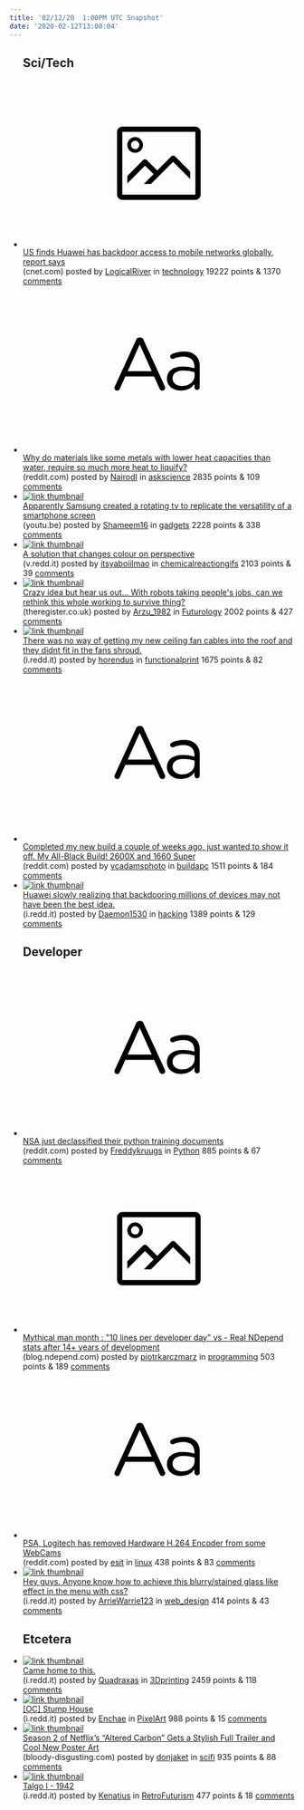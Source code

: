 ```yaml
---
title: '02/12/20  1:00PM UTC Snapshot'
date: '2020-02-12T13:00:04'
---
```

<ul>
<h2>Sci/Tech</h2>

<li><a href='https://www.cnet.com/news/us-finds-huawei-has-backdoor-access-to-mobile-networks-globally-report-says/'><svg version='1.1' viewBox='-34 -14 104 64' preserveAspectRatio='xMidYMid meet' xmlns='http://www.w3.org/2000/svg' xmlns:xlink='http://www.w3.org/1999/xlink'>
    <title>link thumbnail</title>
    <path d='M32,4H4A2,2,0,0,0,2,6V30a2,2,0,0,0,2,2H32a2,2,0,0,0,2-2V6A2,2,0,0,0,32,4ZM4,30V6H32V30Z'></path>
    <path d='M8.92,14a3,3,0,1,0-3-3A3,3,0,0,0,8.92,14Zm0-4.6A1.6,1.6,0,1,1,7.33,11,1.6,1.6,0,0,1,8.92,9.41Z'></path>
    <path d='M22.78,15.37l-5.4,5.4-4-4a1,1,0,0,0-1.41,0L5.92,22.9v2.83l6.79-6.79L16,22.18l-3.75,3.75H15l8.45-8.45L30,24V21.18l-5.81-5.81A1,1,0,0,0,22.78,15.37Z'></path>
    </svg></a><div><div class='linkTitle'><a href='https://www.cnet.com/news/us-finds-huawei-has-backdoor-access-to-mobile-networks-globally-report-says/'>US finds Huawei has backdoor access to mobile networks globally, report says</a></div>(cnet.com) posted by <a href='https://www.reddit.com/user/LogicalRiver'>LogicalRiver</a> in <a href='https://www.reddit.com/r/technology'>technology</a> 19222 points & 1370 <a href='https://www.reddit.com/r/technology/comments/f2l3o6/us_finds_huawei_has_backdoor_access_to_mobile/'>comments</a></div></li>

<li><a href='https://www.reddit.com/r/askscience/comments/f2j2ua/why_do_materials_like_some_metals_with_lower_heat/'><svg version='1.1' viewBox='-34 -12 104 64' preserveAspectRatio='xMidYMid slice' xmlns='http://www.w3.org/2000/svg' xmlns:xlink='http://www.w3.org/1999/xlink'>
    <title>text link thumbnail</title>
    <path d='M12.19,8.84a1.45,1.45,0,0,0-1.4-1h-.12a1.46,1.46,0,0,0-1.42,1L1.14,26.56a1.29,1.29,0,0,0-.14.59,1,1,0,0,0,1,1,1.12,1.12,0,0,0,1.08-.77l2.08-4.65h11l2.08,4.59a1.24,1.24,0,0,0,1.12.83,1.08,1.08,0,0,0,1.08-1.08,1.64,1.64,0,0,0-.14-.57ZM6.08,20.71l4.59-10.22,4.6,10.22Z'>
    </path>
    <path d='M32.24,14.78A6.35,6.35,0,0,0,27.6,13.2a11.36,11.36,0,0,0-4.7,1,1,1,0,0,0-.58.89,1,1,0,0,0,.94.92,1.23,1.23,0,0,0,.39-.08,8.87,8.87,0,0,1,3.72-.81c2.7,0,4.28,1.33,4.28,3.92v.5a15.29,15.29,0,0,0-4.42-.61c-3.64,0-6.14,1.61-6.14,4.64v.05c0,2.95,2.7,4.48,5.37,4.48a6.29,6.29,0,0,0,5.19-2.48V26.9a1,1,0,0,0,1,1,1,1,0,0,0,1-1.06V19A5.71,5.71,0,0,0,32.24,14.78Zm-.56,7.7c0,2.28-2.17,3.89-4.81,3.89-1.94,0-3.61-1.06-3.61-2.86v-.06c0-1.8,1.5-3,4.2-3a15.2,15.2,0,0,1,4.22.61Z'>
    </path>
    </svg></a><div><div class='linkTitle'><a href='https://www.reddit.com/r/askscience/comments/f2j2ua/why_do_materials_like_some_metals_with_lower_heat/'>Why do materials like some metals with lower heat capacities than water, require so much more heat to liquify?</a></div>(reddit.com) posted by <a href='https://www.reddit.com/user/NairodI'>NairodI</a> in <a href='https://www.reddit.com/r/askscience'>askscience</a> 2835 points & 109 <a href='https://www.reddit.com/r/askscience/comments/f2j2ua/why_do_materials_like_some_metals_with_lower_heat/'>comments</a></div></li>

<li><a href='https://youtu.be/uzCgbeEABZc'><img src='https://b.thumbs.redditmedia.com/c_6I_Y9UzIgf05uc9blGEwcbfG8p92kb3GCbTeYenkQ.jpg' alt='link thumbnail'></a><div><div class='linkTitle'><a href='https://youtu.be/uzCgbeEABZc'>Apparently Samsung created a rotating tv to replicate the versatility of a smartphone screen</a></div>(youtu.be) posted by <a href='https://www.reddit.com/user/Shameem16'>Shameem16</a> in <a href='https://www.reddit.com/r/gadgets'>gadgets</a> 2228 points & 338 <a href='https://www.reddit.com/r/gadgets/comments/f2bga2/apparently_samsung_created_a_rotating_tv_to/'>comments</a></div></li>

<li><a href='https://v.redd.it/ocl6oz39uag41'><img src='https://b.thumbs.redditmedia.com/4Mt20FHqEkGMw8SMgXArY5qYvK_vBDWbScjYkmHk2AI.jpg' alt='link thumbnail'></a><div><div class='linkTitle'><a href='https://v.redd.it/ocl6oz39uag41'>A solution that changes colour on perspective</a></div>(v.redd.it) posted by <a href='https://www.reddit.com/user/itsyaboiilmao'>itsyaboiilmao</a> in <a href='https://www.reddit.com/r/chemicalreactiongifs'>chemicalreactiongifs</a> 2103 points & 39 <a href='https://www.reddit.com/r/chemicalreactiongifs/comments/f2cfro/a_solution_that_changes_colour_on_perspective/'>comments</a></div></li>

<li><a href='https://www.theregister.co.uk/2020/02/11/french_robot_study/'><img src='https://b.thumbs.redditmedia.com/6P110X6D1ueK1ZhpQUPPdIL_3ccgRblsjkQC4pNwHIQ.jpg' alt='link thumbnail'></a><div><div class='linkTitle'><a href='https://www.theregister.co.uk/2020/02/11/french_robot_study/'>Crazy idea but hear us out... With robots taking people's jobs, can we rethink this whole working to survive thing?</a></div>(theregister.co.uk) posted by <a href='https://www.reddit.com/user/Arzu_1982'>Arzu_1982</a> in <a href='https://www.reddit.com/r/Futurology'>Futurology</a> 2002 points & 427 <a href='https://www.reddit.com/r/Futurology/comments/f29fve/crazy_idea_but_hear_us_out_with_robots_taking/'>comments</a></div></li>

<li><a href='https://i.redd.it/19rc4hrxebg41.jpg'><img src='https://b.thumbs.redditmedia.com/awccYQdycvOquhNxZ8ccOjEcbVu3C2huVgxSEz3kVTA.jpg' alt='link thumbnail'></a><div><div class='linkTitle'><a href='https://i.redd.it/19rc4hrxebg41.jpg'>There was no way of getting my new ceiling fan cables into the roof and they didnt fit in the fans shroud.</a></div>(i.redd.it) posted by <a href='https://www.reddit.com/user/horendus'>horendus</a> in <a href='https://www.reddit.com/r/functionalprint'>functionalprint</a> 1675 points & 82 <a href='https://www.reddit.com/r/functionalprint/comments/f2a2i2/there_was_no_way_of_getting_my_new_ceiling_fan/'>comments</a></div></li>

<li><a href='https://www.reddit.com/r/buildapc/comments/f29hjb/completed_my_new_build_a_couple_of_weeks_ago_just/'><svg version='1.1' viewBox='-34 -12 104 64' preserveAspectRatio='xMidYMid slice' xmlns='http://www.w3.org/2000/svg' xmlns:xlink='http://www.w3.org/1999/xlink'>
    <title>text link thumbnail</title>
    <path d='M12.19,8.84a1.45,1.45,0,0,0-1.4-1h-.12a1.46,1.46,0,0,0-1.42,1L1.14,26.56a1.29,1.29,0,0,0-.14.59,1,1,0,0,0,1,1,1.12,1.12,0,0,0,1.08-.77l2.08-4.65h11l2.08,4.59a1.24,1.24,0,0,0,1.12.83,1.08,1.08,0,0,0,1.08-1.08,1.64,1.64,0,0,0-.14-.57ZM6.08,20.71l4.59-10.22,4.6,10.22Z'>
    </path>
    <path d='M32.24,14.78A6.35,6.35,0,0,0,27.6,13.2a11.36,11.36,0,0,0-4.7,1,1,1,0,0,0-.58.89,1,1,0,0,0,.94.92,1.23,1.23,0,0,0,.39-.08,8.87,8.87,0,0,1,3.72-.81c2.7,0,4.28,1.33,4.28,3.92v.5a15.29,15.29,0,0,0-4.42-.61c-3.64,0-6.14,1.61-6.14,4.64v.05c0,2.95,2.7,4.48,5.37,4.48a6.29,6.29,0,0,0,5.19-2.48V26.9a1,1,0,0,0,1,1,1,1,0,0,0,1-1.06V19A5.71,5.71,0,0,0,32.24,14.78Zm-.56,7.7c0,2.28-2.17,3.89-4.81,3.89-1.94,0-3.61-1.06-3.61-2.86v-.06c0-1.8,1.5-3,4.2-3a15.2,15.2,0,0,1,4.22.61Z'>
    </path>
    </svg></a><div><div class='linkTitle'><a href='https://www.reddit.com/r/buildapc/comments/f29hjb/completed_my_new_build_a_couple_of_weeks_ago_just/'>Completed my new build a couple of weeks ago, just wanted to show it off. My All-Black Build! 2600X and 1660 Super</a></div>(reddit.com) posted by <a href='https://www.reddit.com/user/vcadamsphoto'>vcadamsphoto</a> in <a href='https://www.reddit.com/r/buildapc'>buildapc</a> 1511 points & 184 <a href='https://www.reddit.com/r/buildapc/comments/f29hjb/completed_my_new_build_a_couple_of_weeks_ago_just/'>comments</a></div></li>

<li><a href='https://i.redd.it/9ykw8ruoleg41.jpg'><img src='https://b.thumbs.redditmedia.com/8yg8qZXHNwptrfPG0KQ_WRL6GGq3kh-tiwZvQQtawHY.jpg' alt='link thumbnail'></a><div><div class='linkTitle'><a href='https://i.redd.it/9ykw8ruoleg41.jpg'>Huawei slowly realizing that backdooring millions of devices may not have been the best idea.</a></div>(i.redd.it) posted by <a href='https://www.reddit.com/user/Daemon1530'>Daemon1530</a> in <a href='https://www.reddit.com/r/hacking'>hacking</a> 1389 points & 129 <a href='https://www.reddit.com/r/hacking/comments/f2jtt4/huawei_slowly_realizing_that_backdooring_millions/'>comments</a></div></li>

<h2>Developer</h2>

<li><a href='https://www.reddit.com/r/Python/comments/f2jda1/nsa_just_declassified_their_python_training/'><svg version='1.1' viewBox='-34 -12 104 64' preserveAspectRatio='xMidYMid slice' xmlns='http://www.w3.org/2000/svg' xmlns:xlink='http://www.w3.org/1999/xlink'>
    <title>text link thumbnail</title>
    <path d='M12.19,8.84a1.45,1.45,0,0,0-1.4-1h-.12a1.46,1.46,0,0,0-1.42,1L1.14,26.56a1.29,1.29,0,0,0-.14.59,1,1,0,0,0,1,1,1.12,1.12,0,0,0,1.08-.77l2.08-4.65h11l2.08,4.59a1.24,1.24,0,0,0,1.12.83,1.08,1.08,0,0,0,1.08-1.08,1.64,1.64,0,0,0-.14-.57ZM6.08,20.71l4.59-10.22,4.6,10.22Z'>
    </path>
    <path d='M32.24,14.78A6.35,6.35,0,0,0,27.6,13.2a11.36,11.36,0,0,0-4.7,1,1,1,0,0,0-.58.89,1,1,0,0,0,.94.92,1.23,1.23,0,0,0,.39-.08,8.87,8.87,0,0,1,3.72-.81c2.7,0,4.28,1.33,4.28,3.92v.5a15.29,15.29,0,0,0-4.42-.61c-3.64,0-6.14,1.61-6.14,4.64v.05c0,2.95,2.7,4.48,5.37,4.48a6.29,6.29,0,0,0,5.19-2.48V26.9a1,1,0,0,0,1,1,1,1,0,0,0,1-1.06V19A5.71,5.71,0,0,0,32.24,14.78Zm-.56,7.7c0,2.28-2.17,3.89-4.81,3.89-1.94,0-3.61-1.06-3.61-2.86v-.06c0-1.8,1.5-3,4.2-3a15.2,15.2,0,0,1,4.22.61Z'>
    </path>
    </svg></a><div><div class='linkTitle'><a href='https://www.reddit.com/r/Python/comments/f2jda1/nsa_just_declassified_their_python_training/'>NSA just declassified their python training documents</a></div>(reddit.com) posted by <a href='https://www.reddit.com/user/Freddykruugs'>Freddykruugs</a> in <a href='https://www.reddit.com/r/Python'>Python</a> 885 points & 67 <a href='https://www.reddit.com/r/Python/comments/f2jda1/nsa_just_declassified_their_python_training/'>comments</a></div></li>

<li><a href='https://blog.ndepend.com/mythical-man-month-10-lines-per-developer-day/'><svg version='1.1' viewBox='-34 -14 104 64' preserveAspectRatio='xMidYMid meet' xmlns='http://www.w3.org/2000/svg' xmlns:xlink='http://www.w3.org/1999/xlink'>
    <title>link thumbnail</title>
    <path d='M32,4H4A2,2,0,0,0,2,6V30a2,2,0,0,0,2,2H32a2,2,0,0,0,2-2V6A2,2,0,0,0,32,4ZM4,30V6H32V30Z'></path>
    <path d='M8.92,14a3,3,0,1,0-3-3A3,3,0,0,0,8.92,14Zm0-4.6A1.6,1.6,0,1,1,7.33,11,1.6,1.6,0,0,1,8.92,9.41Z'></path>
    <path d='M22.78,15.37l-5.4,5.4-4-4a1,1,0,0,0-1.41,0L5.92,22.9v2.83l6.79-6.79L16,22.18l-3.75,3.75H15l8.45-8.45L30,24V21.18l-5.81-5.81A1,1,0,0,0,22.78,15.37Z'></path>
    </svg></a><div><div class='linkTitle'><a href='https://blog.ndepend.com/mythical-man-month-10-lines-per-developer-day/'>Mythical man month : "10 lines per developer day" vs - Real NDepend stats after 14+ years of development</a></div>(blog.ndepend.com) posted by <a href='https://www.reddit.com/user/piotrkarczmarz'>piotrkarczmarz</a> in <a href='https://www.reddit.com/r/programming'>programming</a> 503 points & 189 <a href='https://www.reddit.com/r/programming/comments/f281r7/mythical_man_month_10_lines_per_developer_day_vs/'>comments</a></div></li>

<li><a href='https://www.reddit.com/r/linux/comments/f2icry/psa_logitech_has_removed_hardware_h264_encoder/'><svg version='1.1' viewBox='-34 -12 104 64' preserveAspectRatio='xMidYMid slice' xmlns='http://www.w3.org/2000/svg' xmlns:xlink='http://www.w3.org/1999/xlink'>
    <title>text link thumbnail</title>
    <path d='M12.19,8.84a1.45,1.45,0,0,0-1.4-1h-.12a1.46,1.46,0,0,0-1.42,1L1.14,26.56a1.29,1.29,0,0,0-.14.59,1,1,0,0,0,1,1,1.12,1.12,0,0,0,1.08-.77l2.08-4.65h11l2.08,4.59a1.24,1.24,0,0,0,1.12.83,1.08,1.08,0,0,0,1.08-1.08,1.64,1.64,0,0,0-.14-.57ZM6.08,20.71l4.59-10.22,4.6,10.22Z'>
    </path>
    <path d='M32.24,14.78A6.35,6.35,0,0,0,27.6,13.2a11.36,11.36,0,0,0-4.7,1,1,1,0,0,0-.58.89,1,1,0,0,0,.94.92,1.23,1.23,0,0,0,.39-.08,8.87,8.87,0,0,1,3.72-.81c2.7,0,4.28,1.33,4.28,3.92v.5a15.29,15.29,0,0,0-4.42-.61c-3.64,0-6.14,1.61-6.14,4.64v.05c0,2.95,2.7,4.48,5.37,4.48a6.29,6.29,0,0,0,5.19-2.48V26.9a1,1,0,0,0,1,1,1,1,0,0,0,1-1.06V19A5.71,5.71,0,0,0,32.24,14.78Zm-.56,7.7c0,2.28-2.17,3.89-4.81,3.89-1.94,0-3.61-1.06-3.61-2.86v-.06c0-1.8,1.5-3,4.2-3a15.2,15.2,0,0,1,4.22.61Z'>
    </path>
    </svg></a><div><div class='linkTitle'><a href='https://www.reddit.com/r/linux/comments/f2icry/psa_logitech_has_removed_hardware_h264_encoder/'>PSA, Logitech has removed Hardware H.264 Encoder from some WebCams</a></div>(reddit.com) posted by <a href='https://www.reddit.com/user/esit'>esit</a> in <a href='https://www.reddit.com/r/linux'>linux</a> 438 points & 83 <a href='https://www.reddit.com/r/linux/comments/f2icry/psa_logitech_has_removed_hardware_h264_encoder/'>comments</a></div></li>

<li><a href='https://i.redd.it/fll9uxetxag41.jpg'><img src='https://b.thumbs.redditmedia.com/omY_jrVst6ELmySVJhJREsof7CAdTOIlVS-QAYEBuUg.jpg' alt='link thumbnail'></a><div><div class='linkTitle'><a href='https://i.redd.it/fll9uxetxag41.jpg'>Hey guys. Anyone know how to achieve this blurry/stained glass like effect in the menu with css?</a></div>(i.redd.it) posted by <a href='https://www.reddit.com/user/ArrieWarrie123'>ArrieWarrie123</a> in <a href='https://www.reddit.com/r/web_design'>web_design</a> 414 points & 43 <a href='https://www.reddit.com/r/web_design/comments/f28rwq/hey_guys_anyone_know_how_to_achieve_this/'>comments</a></div></li>

<h2>Etcetera</h2>

<li><a href='https://i.redd.it/9ex1gc7nwcg41.jpg'><img src='https://b.thumbs.redditmedia.com/h0Jdsrn9WQWFkkyP9u0k9VOG04v44la68Kac0oVTsrI.jpg' alt='link thumbnail'></a><div><div class='linkTitle'><a href='https://i.redd.it/9ex1gc7nwcg41.jpg'>Came home to this.</a></div>(i.redd.it) posted by <a href='https://www.reddit.com/user/Quadraxas'>Quadraxas</a> in <a href='https://www.reddit.com/r/3Dprinting'>3Dprinting</a> 2459 points & 118 <a href='https://www.reddit.com/r/3Dprinting/comments/f2ep5d/came_home_to_this/'>comments</a></div></li>

<li><a href='https://i.redd.it/k4nv0rj2gdg41.png'><img src='https://b.thumbs.redditmedia.com/tga7pX1mVNKqz3zsbT5-9rvwa9LhMHx55fEyvu0NgNs.jpg' alt='link thumbnail'></a><div><div class='linkTitle'><a href='https://i.redd.it/k4nv0rj2gdg41.png'>[OC] Stump House</a></div>(i.redd.it) posted by <a href='https://www.reddit.com/user/Enchae'>Enchae</a> in <a href='https://www.reddit.com/r/PixelArt'>PixelArt</a> 988 points & 15 <a href='https://www.reddit.com/r/PixelArt/comments/f2gf9a/oc_stump_house/'>comments</a></div></li>

<li><a href='https://bloody-disgusting.com/tv/3604349/season-2-netflixs-altered-carbon-gets-stylish-full-trailer-cool-new-poster-art/?fbclid=IwAR2bocY22nN7rWUzAjEEcGrDCiHbpgJcvq4mowry2vXOC1NicoQXxwXFzMA'><img src='https://b.thumbs.redditmedia.com/WK-uW7W3gt6_F2J93u1eCW8z31u8u6SrQLrcMGmP4WI.jpg' alt='link thumbnail'></a><div><div class='linkTitle'><a href='https://bloody-disgusting.com/tv/3604349/season-2-netflixs-altered-carbon-gets-stylish-full-trailer-cool-new-poster-art/?fbclid=IwAR2bocY22nN7rWUzAjEEcGrDCiHbpgJcvq4mowry2vXOC1NicoQXxwXFzMA'>Season 2 of Netflix’s “Altered Carbon” Gets a Stylish Full Trailer and Cool New Poster Art</a></div>(bloody-disgusting.com) posted by <a href='https://www.reddit.com/user/donjaket'>donjaket</a> in <a href='https://www.reddit.com/r/scifi'>scifi</a> 935 points & 88 <a href='https://www.reddit.com/r/scifi/comments/f2apm0/season_2_of_netflixs_altered_carbon_gets_a/'>comments</a></div></li>

<li><a href='https://i.redd.it/19xn1tqsgbg41.jpg'><img src='https://b.thumbs.redditmedia.com/ihjqnRD9fwbqDm4P-wvx4LtqhjkZOV4a9xgjAlSBssM.jpg' alt='link thumbnail'></a><div><div class='linkTitle'><a href='https://i.redd.it/19xn1tqsgbg41.jpg'>Talgo I - 1942</a></div>(i.redd.it) posted by <a href='https://www.reddit.com/user/Kenatius'>Kenatius</a> in <a href='https://www.reddit.com/r/RetroFuturism'>RetroFuturism</a> 477 points & 18 <a href='https://www.reddit.com/r/RetroFuturism/comments/f2a80q/talgo_i_1942/'>comments</a></div></li>

</ul>
